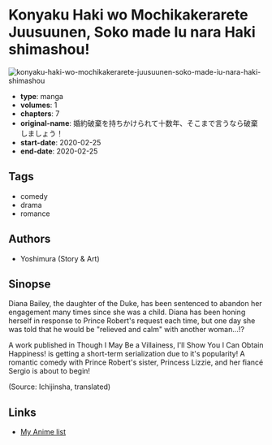 # Konyaku Haki wo Mochikakerarete Juusuunen, Soko made Iu nara Haki shimashou!

![konyaku-haki-wo-mochikakerarete-juusuunen-soko-made-iu-nara-haki-shimashou](https://cdn.myanimelist.net/images/manga/3/242730.jpg)

-   **type**: manga
-   **volumes**: 1
-   **chapters**: 7
-   **original-name**: 婚約破棄を持ちかけられて十数年、そこまで言うなら破棄しましょう！
-   **start-date**: 2020-02-25
-   **end-date**: 2020-02-25

## Tags

-   comedy
-   drama
-   romance

## Authors

-   Yoshimura (Story & Art)

## Sinopse

Diana Bailey, the daughter of the Duke, has been sentenced to abandon her engagement many times since she was a child. Diana has been honing herself in response to Prince Robert's request each time, but one day she was told that he would be "relieved and calm" with another woman...!?

A work published in Though I May Be a Villainess, I'll Show You I Can Obtain Happiness! is getting a short-term serialization due to it's popularity! A romantic comedy with Prince Robert's sister, Princess Lizzie, and her fiancé Sergio is about to begin!

(Source: Ichijinsha, translated)

## Links

-   [My Anime list](https://myanimelist.net/manga/132422/Konyaku_Haki_wo_Mochikakerarete_Juusuunen_Soko_made_Iu_nara_Haki_shimashou)
